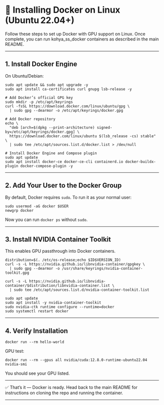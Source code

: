 # 🐧 Installing Docker on Linux (Ubuntu 22.04+)

Follow these steps to set up Docker with GPU support on Linux. Once complete, you can run kohya_ss_docker containers as described in the main README.

---

## 1. Install Docker Engine

On Ubuntu/Debian:

    sudo apt update && sudo apt upgrade -y
    sudo apt install ca-certificates curl gnupg lsb-release -y

    # Add Docker’s official GPG key
    sudo mkdir -p /etc/apt/keyrings
    curl -fsSL https://download.docker.com/linux/ubuntu/gpg \
      | sudo gpg --dearmor -o /etc/apt/keyrings/docker.gpg

    # Add Docker repository
    echo \
      "deb [arch=$(dpkg --print-architecture) signed-by=/etc/apt/keyrings/docker.gpg] \
      https://download.docker.com/linux/ubuntu $(lsb_release -cs) stable" \
      | sudo tee /etc/apt/sources.list.d/docker.list > /dev/null

    # Install Docker Engine and Compose plugin
    sudo apt update
    sudo apt install docker-ce docker-ce-cli containerd.io docker-buildx-plugin docker-compose-plugin -y

---

## 2. Add Your User to the Docker Group

By default, Docker requires `sudo`. To run it as your normal user:

    sudo usermod -aG docker $USER
    newgrp docker

Now you can run `docker ps` without `sudo`.

---

## 3. Install NVIDIA Container Toolkit

This enables GPU passthrough into Docker containers.

    distribution=$(. /etc/os-release;echo $ID$VERSION_ID)
    curl -s -L https://nvidia.github.io/libnvidia-container/gpgkey \
      | sudo gpg --dearmor -o /usr/share/keyrings/nvidia-container-toolkit.gpg

    curl -s -L https://nvidia.github.io/libnvidia-container/$distribution/libnvidia-container.list \
      | sudo tee /etc/apt/sources.list.d/nvidia-container-toolkit.list

    sudo apt update
    sudo apt install -y nvidia-container-toolkit
    sudo nvidia-ctk runtime configure --runtime=docker
    sudo systemctl restart docker

---

## 4. Verify Installation

    docker run --rm hello-world

GPU test:

    docker run --rm --gpus all nvidia/cuda:12.8.0-runtime-ubuntu22.04 nvidia-smi

You should see your GPU listed.

---

✅ That’s it — Docker is ready. Head back to the main README for instructions on cloning the repo and running the container.

---
